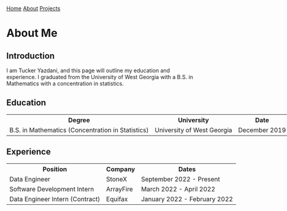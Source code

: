 <html lang="en"> 
<link href="main.css" rel="stylesheet">
<div class="topnav"> 
  <a href="https://tuckeryazdani.github.io/">Home</a>
  <a class="active" href="about.html">About</a>
  <a href="projects.html">Projects</a>
  </div>  
<style>
  table, th, td {
    border: 0px;
    table-layout: fixed;
}
</style>
<head>
<h1> About Me </h1>
</head>
<body>
  <link href="main.css" rel="stylesheet">
  <h2>Introduction</h2>
  <p> I am Tucker Yazdani, and this page will outline my education and experience. I graduated from the University of West Georgia with a B.S. in Mathematics with a concentration in statistics.</p>
    <h2> Education </h2>
    <table style="width:150%">
  <tr>
    <th>Degree</th>
    <th>University</th>
    <th>Date</th>
  </tr>
  <tr>
    <td>B.S. in Mathematics (Concentration in Statistics) </td>
    <td>University of West Georgia</td>
    <td>December 2019</td>
  </tr>
</table>
    <h2>Experience</h2>
<table style="width:150%">
  <tr>
    <th>Position</th>
    <th>Company</th>
    <th>Dates</th>
  </tr>
  <tr>
    <td>Data Engineer</td>
    <td>StoneX</td>
    <td>September 2022 - Present</td>
  </tr>
  <tr>
    <td>Software Development Intern</td>
    <td>ArrayFire</td>
    <td>March 2022 - April 2022</td>
  </tr>
  <tr>
    <td>Data Engineer Intern (Contract)</td>
    <td>Equifax</td>
    <td>January 2022 - February 2022</td>
  </tr>
</table>

